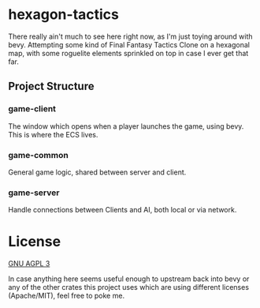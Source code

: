 # hexagon-tactics

There really ain't much to see here right now, as I'm just toying around with bevy.
Attempting some kind of Final Fantasy Tactics Clone on a hexagonal map, with some roguelite elements sprinkled on top in
case I ever get that far.

## Project Structure

### game-client

The window which opens when a player launches the game, using bevy. This is where the ECS lives.

### game-common

General game logic, shared between server and client.

### game-server

Handle connections between Clients and AI, both local or via network.

# License

[GNU AGPL 3](./LICENSE)

In case anything here seems useful enough to upstream back into bevy or any of the other crates this project uses which
are using different licenses (Apache/MIT), feel free to poke me.

